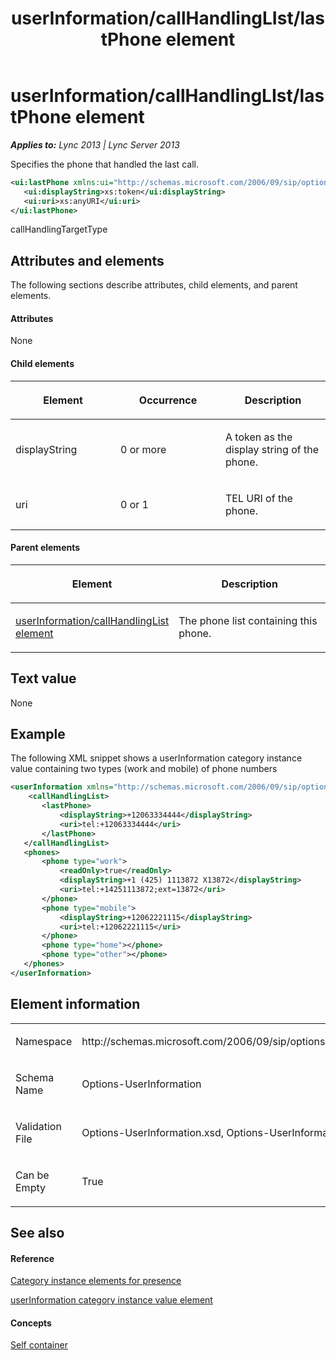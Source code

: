 ﻿---
title: userInformation/callHandlingLIst/lastPhone element
TOCTitle: userInformation/callHandlingLIst/lastPhone element
ms:assetid: e88a737b-7f7f-4a01-ad33-3896154a2d47
ms:mtpsurl: https://msdn.microsoft.com/en-us/library/Dn438955(v=office.15)
ms:contentKeyID: 57093973
ms.date: 07/24/2014
mtps_version: v=office.15
dev_langs:
- xml
---

# userInformation/callHandlingLIst/lastPhone element


_**Applies to:** Lync 2013 | Lync Server 2013_

Specifies the phone that handled the last call.

``` xml
<ui:lastPhone xmlns:ui="http://schemas.microsoft.com/2006/09/sip/options/userInformation" >
   <ui:displayString>xs:token</ui:displayString>
   <ui:uri>xs:anyURI</ui:uri>
</ui:lastPhone>
```

callHandlingTargetType

## Attributes and elements

The following sections describe attributes, child elements, and parent elements.

#### Attributes

None

#### Child elements

<table>
<colgroup>
<col style="width: 33%" />
<col style="width: 33%" />
<col style="width: 33%" />
</colgroup>
<thead>
<tr class="header">
<th><p>Element</p></th>
<th><p>Occurrence</p></th>
<th><p>Description</p></th>
</tr>
</thead>
<tbody>
<tr class="odd">
<td><p>displayString</p></td>
<td><p>0 or more</p></td>
<td><p>A token as the display string of the phone.</p></td>
</tr>
<tr class="even">
<td><p>uri</p></td>
<td><p>0 or 1</p></td>
<td><p>TEL URI of the phone.</p></td>
</tr>
</tbody>
</table>


#### Parent elements

<table>
<colgroup>
<col style="width: 50%" />
<col style="width: 50%" />
</colgroup>
<thead>
<tr class="header">
<th><p>Element</p></th>
<th><p>Description</p></th>
</tr>
</thead>
<tbody>
<tr class="odd">
<td><p><a href="userinformation-callhandlinglist-element.md">userInformation/callHandlingList element</a></p></td>
<td><p>The phone list containing this phone.</p></td>
</tr>
</tbody>
</table>


## Text value

None

## Example

The following XML snippet shows a userInformation category instance value containing two types (work and mobile) of phone numbers

``` xml
<userInformation xmlns="http://schemas.microsoft.com/2006/09/sip/options/userInformation">
    <callHandlingList>
       <lastPhone>
           <displayString>+12063334444</displayString>
           <uri>tel:+12063334444</uri>
       </lastPhone>
   </callHandlingList>
   <phones>
       <phone type="work">
           <readOnly>true</readOnly>
           <displayString>+1 (425) 1113872 X13872</displayString>
           <uri>tel:+14251113872;ext=13872</uri>
       </phone>
       <phone type="mobile">
           <displayString>+12062221115</displayString>
           <uri>tel:+12062221115</uri>
       </phone>
       <phone type="home"></phone>
       <phone type="other"></phone>
   </phones>
</userInformation>
```

## Element information

<table>
<colgroup>
<col style="width: 50%" />
<col style="width: 50%" />
</colgroup>
<tbody>
<tr class="odd">
<td><p>Namespace</p></td>
<td><p>http://schemas.microsoft.com/2006/09/sip/options/userInformation</p></td>
</tr>
<tr class="even">
<td><p>Schema Name</p></td>
<td><p>Options-UserInformation</p></td>
</tr>
<tr class="odd">
<td><p>Validation File</p></td>
<td><p>Options-UserInformation.xsd, Options-UserInformationtypes.xsd</p></td>
</tr>
<tr class="even">
<td><p>Can be Empty</p></td>
<td><p>True</p></td>
</tr>
</tbody>
</table>


## See also

#### Reference

[Category instance elements for presence](category-instance-elements-for-presence.md)

[userInformation category instance value element](userinformation-category-instance-value-element.md)

#### Concepts

[Self container](self-container.md)


